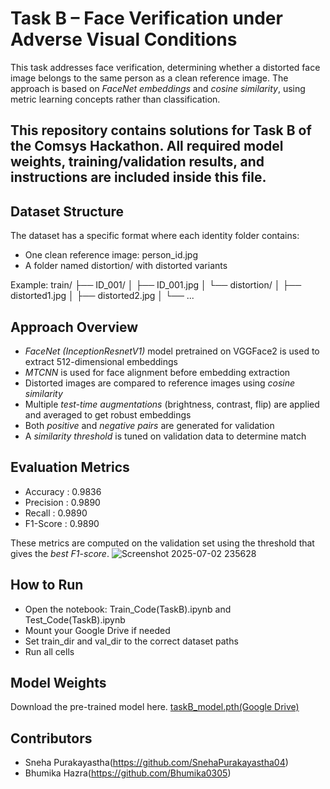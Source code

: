 # Task B – Face Verification under Adverse Visual Conditions

This task addresses face verification, determining whether a distorted face image belongs to the same person as a clean reference image. The approach is based on *FaceNet embeddings* and *cosine similarity*, using metric learning concepts rather than classification.

## This repository contains solutions for Task B of the Comsys Hackathon. All required model weights, training/validation results, and instructions are included inside this file.


## Dataset Structure

The dataset has a specific format where each identity folder contains:
- One clean reference image: person_id.jpg
- A folder named distortion/ with distorted variants

Example:
train/
├── ID_001/
│ ├── ID_001.jpg
│ └── distortion/
│ ├── distorted1.jpg
│ ├── distorted2.jpg
│ └── ...


## Approach Overview

- *FaceNet (InceptionResnetV1)* model pretrained on VGGFace2 is used to extract 512-dimensional embeddings
- *MTCNN* is used for face alignment before embedding extraction
- Distorted images are compared to reference images using *cosine similarity*
- Multiple *test-time augmentations* (brightness, contrast, flip) are applied and averaged to get robust embeddings
- Both *positive* and *negative pairs* are generated for validation
- A *similarity threshold* is tuned on validation data to determine match

## Evaluation Metrics

- Accuracy  : 0.9836
- Precision : 0.9890
- Recall    : 0.9890
- F1-Score  : 0.9890

These metrics are computed on the validation set using the threshold that gives the *best F1-score*.
![Screenshot 2025-07-02 235628](https://github.com/user-attachments/assets/bee81729-a1dd-4836-94af-3ef0afae4fc1)



## How to Run

- Open the notebook: Train_Code(TaskB).ipynb and Test_Code(TaskB).ipynb
- Mount your Google Drive if needed
- Set train_dir and val_dir to the correct dataset paths
- Run all cells

## Model Weights
Download the pre-trained model here.
[taskB_model.pth(Google Drive)](https://drive.google.com/file/d/1AqHqQsepm7iyT45-cI4DnhqnL_0J_lBi/view?usp=sharing)

## Contributors

- Sneha Purakayastha(https://github.com/SnehaPurakayastha04)
- Bhumika Hazra(https://github.com/Bhumika0305)
